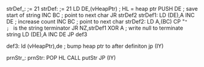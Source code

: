 
strDef_:                         ;= 21
strDef:                         ;= 21
    LD DE,(vHeapPtr)        ; HL = heap ptr
    PUSH DE                 ; save start of string 
    INC BC                  ; point to next char
    JR strDef2
strDef1:
    LD (DE),A
    INC DE                  ; increase count
    INC BC                  ; point to next char
strDef2:
    LD A,(BC)
    CP "`"                  ; ` is the string terminator
    JR NZ,strDef1
    XOR A                   ; write null to terminate string
    LD (DE),A
    INC DE
    JP def3

def3:
    ld (vHeapPtr),de            ; bump heap ptr to after definiton
    jp (IY)       

prnStr_:
prnStr:
    POP HL
    CALL putStr
    JP (IY)

